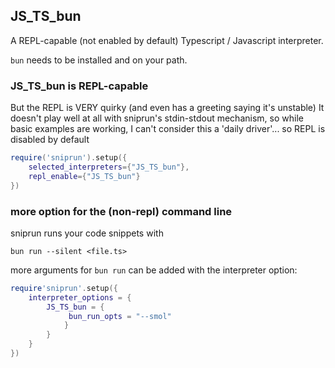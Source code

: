 ## JS_TS_bun

A REPL-capable (not enabled by default) Typescript / Javascript interpreter.

`bun` needs to be installed and on your path.


### JS_TS_bun is REPL-capable

But the REPL is VERY quirky (and even has a greeting saying it's unstable)
It doesn't play well at all with sniprun's stdin-stdout mechanism, so while basic examples are working,
I can't consider this a 'daily driver'... so REPL is disabled by default

```lua
require('sniprun').setup({
    selected_interpreters={"JS_TS_bun"},
    repl_enable={"JS_TS_bun"}
})
```


### more option for the (non-repl) command line

sniprun runs your code snippets with

`bun run --silent <file.ts>`

more arguments for `bun run` can be added with the interpreter option:

```lua
require'sniprun'.setup({
    interpreter_options = {
        JS_TS_bun = {
             bun_run_opts = "--smol"
            }
        }
    }
})
```
